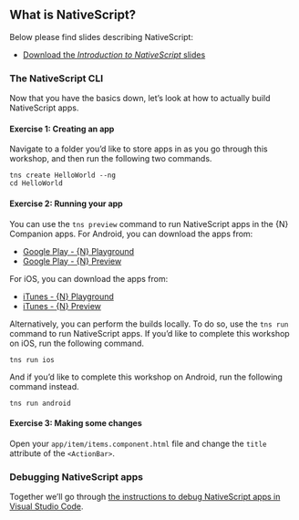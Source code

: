 ## What is NativeScript?

Below please find slides describing NativeScript:

* [Download the _Introduction to NativeScript_ slides](https://github.com/NativeScript/workshop/blob/master/Introduction.pptx)

### The NativeScript CLI

Now that you have the basics down, let’s look at how to actually build NativeScript apps.

<h4 class="exercise-start">
    <b>Exercise 1</b>: Creating an app
</h4>

Navigate to a folder you’d like to store apps in as you go through this workshop, and then run the following two commands.

```
tns create HelloWorld --ng
cd HelloWorld
```

<div class="exercise-end"></div>

<h4 class="exercise-start">
    <b>Exercise 2</b>: Running your app
</h4>

You can use the `tns preview` command to run NativeScript apps in the {N} Companion apps.
For Android, you can download the apps from:

 * [Google Play - {N} Playground](https://play.google.com/store/apps/details?id=org.nativescript.play&hl=en)
 * [Google Play - {N} Preview](https://play.google.com/store/apps/details?id=org.nativescript.preview&hl=en)

For iOS, you can download the apps from:

 * [iTunes - {N} Playground](https://itunes.apple.com/us/app/nativescript-playground/id1263543946?mt=8)
 * [iTunes - {N} Preview](https://itunes.apple.com/us/app/nativescript-preview/id1264484702?mt=8)


Alternatively, you can perform the builds locally. To do so, use the `tns run` command to run NativeScript apps. If you’d like to complete this workshop on iOS, run the following command.

```
tns run ios
```

And if you’d like to complete this workshop on Android, run the following command instead.

```
tns run android
```

<div class="exercise-end"></div>

<h4 class="exercise-start">
    <b>Exercise 3</b>: Making some changes
</h4>

Open your `app/item/items.component.html` file and change the `title` attribute of the `<ActionBar>`.

<div class="exercise-end"></div>

### Debugging NativeScript apps

Together we’ll go through [the instructions to debug NativeScript apps in Visual Studio Code](https://docs.nativescript.org/tooling/visual-studio-code-extension#debugging).